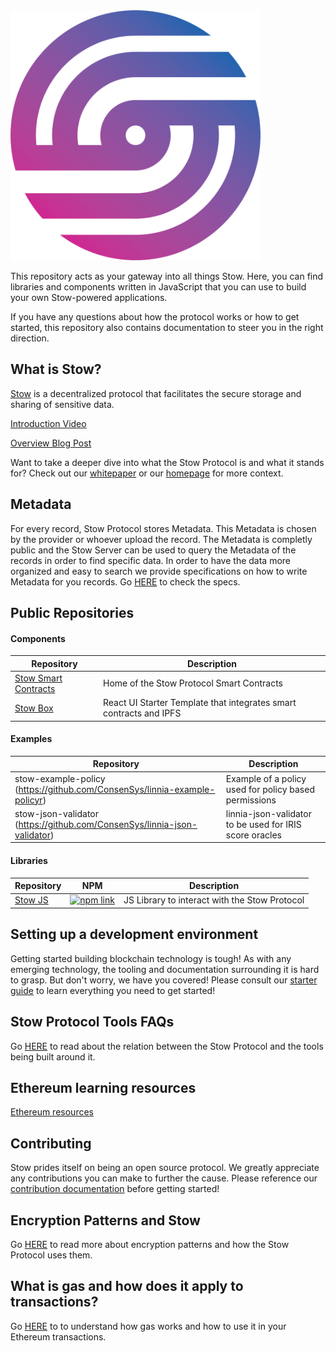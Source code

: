 <img src="./assets/stow-logo.png" width="400" height="400" />

This repository acts as your gateway into all things Stow. Here, you can find libraries and components written in JavaScript that you can use to build your own Stow-powered applications.

If you have any questions about how the protocol works or how to get started, this repository also contains documentation to steer you in the right direction.

## What is Stow?

[Stow](https://stow-protocol.com/) is a decentralized protocol that facilitates the secure storage and sharing of sensitive data.

[Introduction Video](https://www.youtube.com/watch?v=w0VskCpUKZ8)

[Overview Blog Post](https://medium.com/linnia/linnia-f4f139a795ef)

Want to take a deeper dive into what the Stow Protocol is and what it stands for? Check out our [whitepaper](/introducing-linnia.pdf) or our [homepage](https://stow-protocol.com/) for more context.

## Metadata

For every record, Stow Protocol stores Metadata. This Metadata is chosen by the provider or whoever upload the record. The Metadata is completly public and the Stow Server can be used to query the Metadata of the records in order to find specific data. In order to have the data more organized and easy to search we provide specifications on how to write Metadata for you records. Go [HERE](METADATA.md) to check the specs.

## Public Repositories

#### Components

| Repository                                                                            | Description                                                        |
| ------------------------------------------------------------------------------------- | ------------------------------------------------------------------ |
| [Stow Smart Contracts](https://github.com/ConsenSys/Stow-Smart-Contracts)         | Home of the Stow Protocol Smart Contracts                        |
| [Stow Box](https://github.com/ConsenSys/linnia-box)                                 | React UI Starter Template that integrates smart contracts and IPFS |

#### Examples

| Repository                                                                            | Description                                                        |
| ------------------------------------------------------------------------------------- | ------------------------------------------------------------------ |
|stow-example-policy (https://github.com/ConsenSys/linnia-example-policyr)|Example of a policy used for policy based permissions |
|stow-json-validator (https://github.com/ConsenSys/linnia-json-validator)| linnia-json-validator to be used for IRIS score oracles |

#### Libraries

| Repository                                                                         | NPM                                                                                                                                                     | Description                                     |
| ---------------------------------------------------------------------------------- | ------------------------------------------------------------------------------------------------------------------------------------------------------- | ----------------------------------------------- |
| [Stow JS](https://github.com/ConsenSys/stow-js)                                | [![npm link](https://img.shields.io/badge/npm-stow--js-blue.svg)](https://www.npmjs.com/package/@stowprotocol/stow-js)                            | JS Library to interact with the Stow Protocol |

## Setting up a development environment

Getting started building blockchain technology is tough! As with any emerging technology, the tooling and documentation surrounding it is hard to grasp. But don't worry, we have you covered! Please consult our [starter guide](./GETTING_STARTED.md) to learn everything you need to get started!

## Stow Protocol Tools FAQs
Go [HERE](STOW_PROTOCOL_TOOLS_FAQS.md) to read about the relation between the Stow Protocol and the tools being built around it.

## Ethereum learning resources

[Ethereum resources](ETHEREUM.md)

## Contributing

Stow prides itself on being an open source protocol. We greatly appreciate any contributions you can make to further the cause. Please reference our [contribution documentation](./CONTRIBUTING.md) before getting started!

## Encryption Patterns and Stow

Go [HERE](KEYS.md) to read more about encryption patterns and how the Stow Protocol uses them.

## What is gas and how does it apply to transactions?

Go [HERE](GAS.md) to to understand how gas works and how to use it in your Ethereum transactions.
